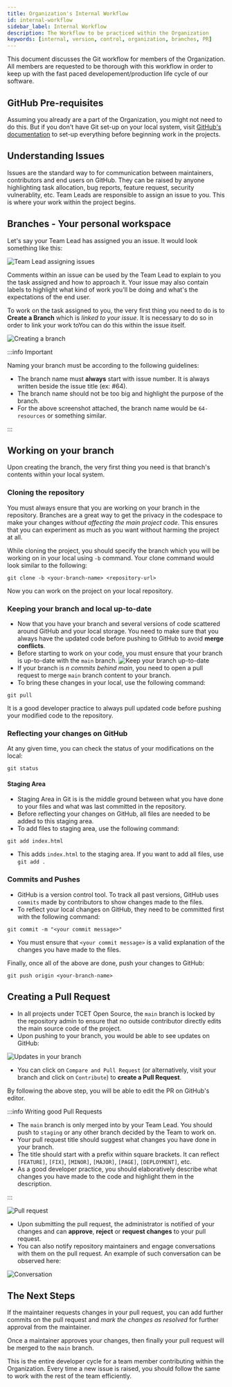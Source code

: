 ```yaml
---
title: Organization's Internal Workflow
id: internal-workflow
sidebar_label: Internal Workflow
description: The Workflow to be practiced within the Organization
keywords: [internal, version, control, organization, branches, PR]
---
```


This document discusses the Git workflow for members of the Organization. All members are requested to be thorough with this workflow in order to keep up with the fast paced developement/production life cycle of our software.

## GitHub Pre-requisites
Assuming you already are a part of the Organization, you might not need to do this. But if you don't have Git set-up on your local system, visit [GitHub's documentation](https://docs.github.com/en/get-started/quickstart/set-up-git#setting-up-git) to set-up everything before beginning work in the projects.

## Understanding Issues
Issues are the standard way to for communication between maintainers, contributors and end users on GitHub. They can be raised by anyone highlighting task allocation, bug reports, feature request, security vulnerablity, etc. Team Leads are responsible to assign an issue to you. This is where your work within the project begins.

## Branches - Your personal workspace
Let's say your Team Lead has assigned you an issue. It would look something like this:

![Team Lead assigning issues](issue-assigning.png)

Comments within an issue can be used by the Team Lead to explain to you the task assigned and how to approach it. Your issue may also contain labels to highlight what kind of work you'll be doing and what's the expectations of the end user.

To work on the task assigned to you, the very first thing you need to do is to **Create a Branch** which is *linked to your issue*. It is necessary to do so in order to link your work toYou can do this within the issue itself.

![Creating a branch](create-branch.png)

:::info Important

Naming your branch must be according to the following guidelines:
- The branch name must **always** start with issue number. It is always written beside the issue title (ex: #64).
- The branch name should not be too big and highlight the purpose of the branch.
- For the above screenshot attached, the branch name would be `64-resources` or something similar.

:::

## Working on your branch
Upon creating the branch, the very first thing you need is that branch's contents within your local system.

### Cloning the repository
You must always ensure that you are working on your branch in the repository. Branches are a great way to get the privacy in the codespace to make your changes *without affecting the main project code*. This ensures that you can experiment as much as you want without harming the project at all.

While cloning the project, you should specify the branch which you will be working on in your local using `-b` command. Your clone command would look similar to the following:
```
git clone -b <your-branch-name> <repository-url>
```
Now you can work on the project on your local repository.

### Keeping your branch and local up-to-date
- Now that you have your branch and several versions of code scattered around GitHub and your local storage. You need to make sure that you always have the updated code before pushing to GitHub to avoid **merge conflicts**.
- Before starting to work on your code, you must ensure that your branch is up-to-date with the `main` branch.
![Keep your branch up-to-date](update-branch.png)
- If your branch is *n commits behind main*, you need to open a pull request to merge `main` branch content to your branch.
- To bring these changes in your local, use the following command:
```
git pull
```

It is a good developer practice to always pull updated code before pushing your modified code to the repository.

### Reflecting your changes on GitHub

At any given time, you can check the status of your modifications on the local:
```
git status
```

#### Staging Area
- Staging Area in Git is is the middle ground between what you have done to your files and what was last committed in the repository.
- Before reflecting your changes on GitHub, all files are needed to be added to this staging area.
- To add files to staging area, use the following command:
```
git add index.html
```
- This adds `index.html` to the staging area. If you want to add all files, use `git add .`

### Commits and Pushes
- GitHub is a version control tool. To track all past versions, GitHub uses `commits` made by contributors to show changes made to the files.
- To reflect your local changes on GitHub, they need to be committed first with the following command:
```
git commit -m "<your commit message>"
```
- You must ensure that `<your commit message>` is a valid explanation of the changes you have made to the files.

Finally, once all of the above are done, push your changes to GitHub:
```
git push origin <your-branch-name>
```

## Creating a Pull Request
- In all projects under TCET Open Source, the `main` branch is locked by the repository admin to ensure that no outside contributor directly edits the main source code of the project.
- Upon pushing to your branch, you would be able to see updates on GitHub:

![Updates in your branch](branch-update.png)

- You can click on `Compare and Pull Request` (or alternatively, visit your branch and click on `Contribute`) to **create a Pull Request**.

By following the above step, you will be able to edit the PR on GitHub's editor.

:::info Writing good Pull Requests

- The `main` branch is only merged into by your Team Lead. You should push to `staging` or any other branch decided by the Team to work on.
- Your pull request title should suggest what changes you have done in your branch.
- The title should start with a prefix within square brackets. It can reflect `[FEATURE]`, `[FIX]`, `[MINOR]`, `[MAJOR]`, `[PAGE]`, `[DEPLOYMENT]`, etc.
- As a good developer practice, you should elaboratively describe what changes you have made to the code and highlight them in the description.

:::

![Pull request](pull-request.png)

- Upon submitting the pull request, the administrator is notified of your changes and can **approve**, **reject** or **request changes** to your pull request.
- You can also notify repository maintainers and engage conversations with them on the pull request. An example of such conversation can be observed here:

![Conversation](conversation.png)

## The Next Steps
If the maintainer requests changes in your pull request, you can add further commits on the pull request and *mark the changes as resolved* for further approval from the maintainer.

Once a maintainer approves your changes, then finally your pull request will be merged to the `main` branch.

This is the entire developer cycle for a team member contributing within the Organization. Every time a new issue is raised, you should follow the same to work with the rest of the team efficiently.